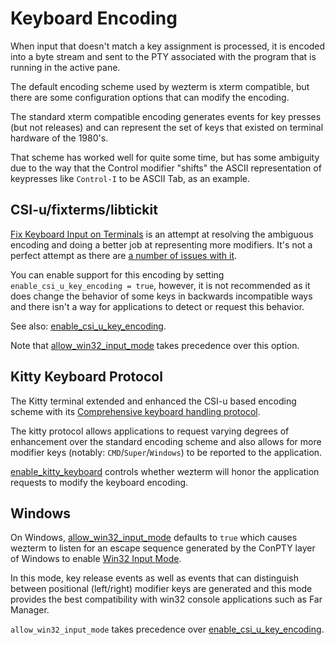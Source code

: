 # Keyboard Encoding

When input that doesn't match a key assignment is processed, it is encoded into
a byte stream and sent to the PTY associated with the program that is running
in the active pane.

The default encoding scheme used by wezterm is xterm compatible, but there are
some configuration options that can modify the encoding.

The standard xterm compatible encoding generates events for key presses (but
not releases) and can represent the set of keys that existed on terminal
hardware of the 1980's.

That scheme has worked well for quite some time, but has some ambiguity due
to the way that the Control modifier "shifts" the ASCII representation of
keypresses like `Control-I` to be ASCII Tab, as an example.

## CSI-u/fixterms/libtickit

[Fix Keyboard Input on Terminals](http://www.leonerd.org.uk/hacks/fixterms/) is
an attempt at resolving the ambiguous encoding and doing a better job at
representing more modifiers. It's not a perfect attempt as there are [a number
of issues with
it](https://sw.kovidgoyal.net/kitty/keyboard-protocol/#bugs-in-fixterms).

You can enable support for this encoding by setting `enable_csi_u_key_encoding
= true`, however, it is not recommended as it does change the behavior of some
keys in backwards incompatible ways and there isn't a way for applications to
detect or request this behavior.

See also: [enable_csi_u_key_encoding](lua/config/enable_csi_u_key_encoding.md).

Note that [allow_win32_input_mode](lua/config/allow_win32_input_mode.md) takes
precedence over this option.

## Kitty Keyboard Protocol

The Kitty terminal extended and enhanced the CSI-u based encoding scheme with
its [Comprehensive keyboard handling
protocol](https://sw.kovidgoyal.net/kitty/keyboard-protocol/).

The kitty protocol allows applications to request varying degrees of
enhancement over the standard encoding scheme and also allows for more modifier
keys (notably: `CMD`/`Super`/`Windows`) to be reported to the application.

[enable_kitty_keyboard](lua/config/enable_kitty_keyboard.md) controls whether
wezterm will honor the application requests to modify the keyboard encoding.

## Windows

On Windows, [allow_win32_input_mode](lua/config/allow_win32_input_mode.md)
defaults to `true` which causes wezterm to listen for an escape sequence
generated by the ConPTY layer of Windows to enable [Win32 Input Mode](https://github.com/microsoft/terminal/blob/main/doc/specs/%234999%20-%20Improved%20keyboard%20handling%20in%20Conpty.md).

In this mode, key release events as well as events that can distinguish between
positional (left/right) modifier keys are generated and this mode provides the
best compatibility with win32 console applications such as Far Manager.

`allow_win32_input_mode` takes precedence over
[enable_csi_u_key_encoding](lua/config/enable_csi_u_key_encoding.md).

